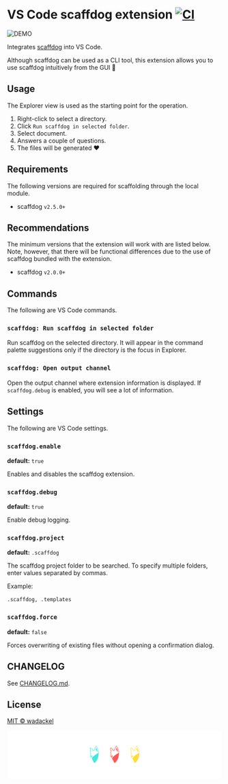 # VS Code scaffdog extension [![CI](https://github.com/scaffdog/vscode/actions/workflows/ci.yml/badge.svg?branch=main)](https://github.com/scaffdog/vscode/actions/workflows/ci.yml)

![DEMO](./assets/demo.gif)

Integrates [scaffdog](https://scaff.dog) into VS Code.

Although scaffdog can be used as a CLI tool, this extension allows you to use scaffdog intuitively from the GUI :dog:

## Usage

The Explorer view is used as the starting point for the operation.

1. Right-click to select a directory.
1. Click `Run scaffdog in selected folder`.
1. Select document.
1. Answers a couple of questions.
1. The files will be generated :heart:

## Requirements

The following versions are required for scaffolding through the local module.

- scaffdog `v2.5.0+`

## Recommendations

The minimum versions that the extension will work with are listed below. Note, however, that there will be functional differences due to the use of scaffdog bundled with the extension.

- scaffdog `v2.0.0+`

## Commands

The following are VS Code commands.

### `scaffdog: Run scaffdog in selected folder`

Run scaffdog on the selected directory. It will appear in the command palette suggestions only if the directory is the focus in Explorer.

### `scaffdog: Open output channel`

Open the output channel where extension information is displayed. If `scaffdog.debug` is enabled, you will see a lot of information.

## Settings

The following are VS Code settings.

### `scaffdog.enable`

**default:** `true`

Enables and disables the scaffdog extension.

### `scaffdog.debug`

**default:** `true`

Enable debug logging.

### `scaffdog.project`

**default:** `.scaffdog`

The scaffdog project folder to be searched. To specify multiple folders, enter values separated by commas.

Example:

```
.scaffdog, .templates
```

### `scaffdog.force`

**default:** `false`

Forces overwriting of existing files without opening a confirmation dialog.

## CHANGELOG

See [CHANGELOG.md](./CHANGELOG.md).

## License

[MIT © wadackel](./LICENSE)

![Thank you for reading!](https://github.com/scaffdog/artwork/raw/main/repo-footer.png)
